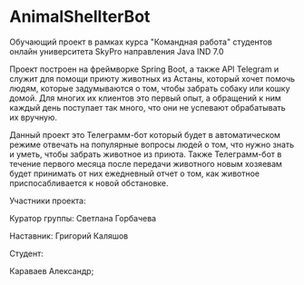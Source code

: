 # AnimalShellterBot

Обучающий проект в рамках курса "Командная работа" студентов онлайн университета SkyPro направления Java IND 7.0

Проект построен на фреймворке Spring Boot, а также API Telegram и служит для помощи приюту животных из Астаны, который хочет помочь людям, которые задумываются о том, чтобы забрать собаку или кошку домой. Для многих их клиентов это первый опыт, а обращений к ним каждый день поступает так много, что они не успевают обрабатывать их вручную.

Данный проект это Телеграмм-бот который будет в автоматическом режиме отвечать на популярные вопросы людей о том, что нужно знать и уметь, чтобы забрать животное из приюта. Также Телеграмм-бот в течение первого месяца после передачи животного новым хозяевам будет принимать от них ежедневный отчет о том, как животное приспосабливается к новой обстановке.

Участники проекта:

Куратор группы: Светлана Горбачева

Наставник: Григорий Каляшов

Студент:

Караваев Александр;

